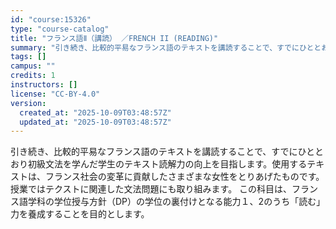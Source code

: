 ```yaml
---
id: "course:15326"
type: "course-catalog"
title: "フランス語Ⅱ（講読） ／FRENCH II (READING)"
summary: "引き続き、比較的平易なフランス語のテキストを講読することで、すでにひととおり初級文法を学んだ学生のテキスト読解力の向上を目指します。使用するテキストは、フランス社会の変革に貢献したさまざまな女性をとりあげたものです。 授業ではテクストに関連…"
tags: []
campus: ""
credits: 1
instructors: []
license: "CC-BY-4.0"
version:
  created_at: "2025-10-09T03:48:57Z"
  updated_at: "2025-10-09T03:48:57Z"
---
```

引き続き、比較的平易なフランス語のテキストを講読することで、すでにひととおり初級文法を学んだ学生のテキスト読解力の向上を目指します。使用するテキストは、フランス社会の変革に貢献したさまざまな女性をとりあげたものです。 授業ではテクストに関連した文法問題にも取り組みます。 この科目は、フランス語学科の学位授与方針（DP）の学位の裏付けとなる能力１、2のうち「読む」力を養成することを目的とします。

